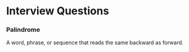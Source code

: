 # Interview Questions

### Palindrome

A word, phrase, or sequence that reads the same backward as forward.
